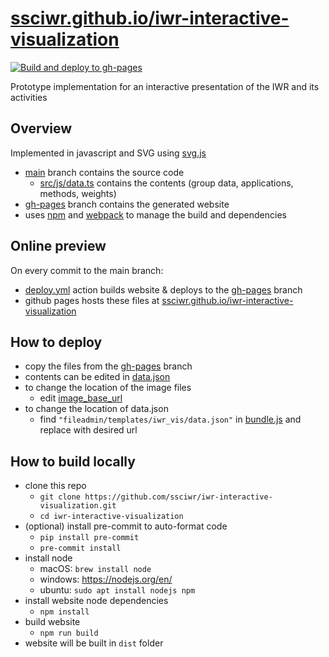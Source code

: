 # [ssciwr.github.io/iwr-interactive-visualization](https://ssciwr.github.io/iwr-interactive-visualization/)

[![Build and deploy to gh-pages](https://github.com/ssciwr/iwr-interactive-visualization/actions/workflows/deploy.yml/badge.svg)](https://github.com/ssciwr/iwr-interactive-visualization/actions/workflows/deploy.yml)

Prototype implementation for an interactive presentation of the IWR and its activities

## Overview

Implemented in javascript and SVG using [svg.js](https://svgjs.dev/)

- [main](https://github.com/ssciwr/iwr-interactive-visualization/tree/main) branch contains the source code
  - [src/js/data.ts](src/js/data.ts) contains the contents (group data, applications, methods, weights)
- [gh-pages](https://github.com/ssciwr/iwr-interactive-visualization/tree/gh-pages) branch contains the generated website
- uses [npm](https://www.npmjs.com/) and [webpack](https://webpack.js.org/) to manage the build and dependencies

## Online preview

On every commit to the main branch:

- [deploy.yml](https://github.com/ssciwr/iwr-interactive-visualization/actions/workflows/deploy.yml) action builds website & deploys to the [gh-pages](https://github.com/ssciwr/iwr-interactive-visualization/tree/gh-pages) branch
- github pages hosts these files at [ssciwr.github.io/iwr-interactive-visualization](https://ssciwr.github.io/iwr-interactive-visualization/)

## How to deploy

- copy the files from the [gh-pages](https://github.com/ssciwr/iwr-interactive-visualization/tree/gh-pages) branch
- contents can be edited in [data.json](https://github.com/ssciwr/iwr-interactive-visualization/blob/gh-pages/fileadmin/templates/iwr_vis/data.json)
- to change the location of the image files
  - edit [image_base_url](https://github.com/ssciwr/iwr-interactive-visualization/blob/gh-pages/fileadmin/templates/iwr_vis/data.json#L2)
- to change the location of data.json
  - find `"fileadmin/templates/iwr_vis/data.json"` in [bundle.js](https://github.com/ssciwr/iwr-interactive-visualization/blob/gh-pages/bundle.js) and replace with desired url

## How to build locally

- clone this repo
  - `git clone https://github.com/ssciwr/iwr-interactive-visualization.git`
  - `cd iwr-interactive-visualization`
- (optional) install pre-commit to auto-format code
  - `pip install pre-commit`
  - `pre-commit install`
- install node
  - macOS: `brew install node`
  - windows: https://nodejs.org/en/
  - ubuntu: `sudo apt install nodejs npm`
- install website node dependencies
  - `npm install`
- build website
  - `npm run build`
- website will be built in `dist` folder
